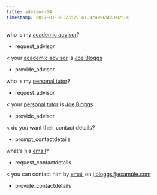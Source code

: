 ```yaml
---
title: advisor-04
timestamp: 2017-01-08T23:25:41.924996565+02:00
---
```


who is my [academic advisor](role)?
* request_advisor

< your [academic advisor](role) is [Joe Bloggs](person)
* provide_advisor

who is my [personal tutor](role)?
* request_advisor

< your [personal tutor](role) is [Joe Bloggs](person)
* provide_advisor

< do you want their contact details?
* prompt_contactdetails

what's his [email](contacttype)?
* request_contactdetails

< you can contact him by [email](contacttype) on [j.bloggs@example.com](contactvalue)
* provide_contactdetails

